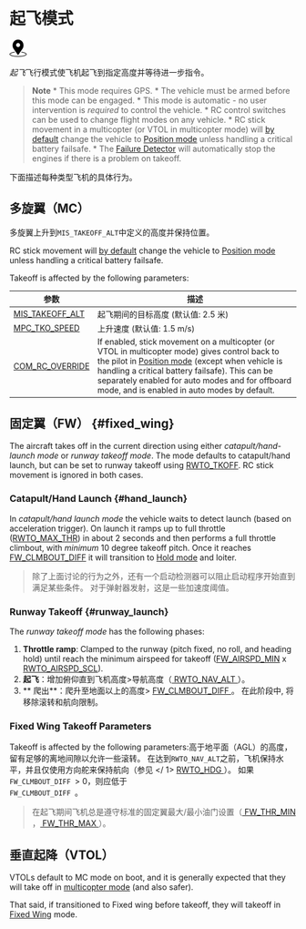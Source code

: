 # 起飞模式

[<img src="../../assets/site/position_fixed.svg" title="需要定位修复（例如GPS）" width="30px" />](../getting_started/flight_modes.md#key_position_fixed)

*起飞*飞行模式使飞机起飞到指定高度并等待进一步指令。

> **Note** * This mode requires GPS. * The vehicle must be armed before this mode can be engaged. * This mode is automatic - no user intervention is *required* to control the vehicle. * RC control switches can be used to change flight modes on any vehicle. * RC stick movement in a multicopter (or VTOL in multicopter mode) will [by default](#COM_RC_OVERRIDE) change the vehicle to [Position mode](../flight_modes/position_mc.md) unless handling a critical battery failsafe. * The [Failure Detector](../config/safety.md#failure_detector) will automatically stop the engines if there is a problem on takeoff.

下面描述每种类型飞机的具体行为。

## 多旋翼（MC）

多旋翼上升到` MIS_TAKEOFF_ALT `中定义的高度并保持位置。

RC stick movement will [by default](#COM_RC_OVERRIDE) change the vehicle to [Position mode](../flight_modes/position_mc.md) unless handling a critical battery failsafe.

Takeoff is affected by the following parameters:

| 参数                                                                                                      | 描述                                                                                                                                                                                                                                                                                                                                        |
| ------------------------------------------------------------------------------------------------------- | ----------------------------------------------------------------------------------------------------------------------------------------------------------------------------------------------------------------------------------------------------------------------------------------------------------------------------------------- |
| <span id="MIS_TAKEOFF_ALT"></span>[MIS_TAKEOFF_ALT](../advanced_config/parameter_reference.md#MIS_TAKEOFF_ALT) | 起飞期间的目标高度 (默认值: 2.5 米)                                                                                                                                                                                                                                                                                                                    |
| <span id="MPC_TKO_SPEED"></span>[MPC_TKO_SPEED](../advanced_config/parameter_reference.md#MPC_TKO_SPEED)     | 上升速度 (默认值: 1.5 m/s)                                                                                                                                                                                                                                                                                                                       |
| <span id="COM_RC_OVERRIDE"></span>[COM_RC_OVERRIDE](../advanced_config/parameter_reference.md#COM_RC_OVERRIDE) | If enabled, stick movement on a multicopter (or VTOL in multicopter mode) gives control back to the pilot in [Position mode](../flight_modes/position_mc.md) (except when vehicle is handling a critical battery failsafe). This can be separately enabled for auto modes and for offboard mode, and is enabled in auto modes by default. |

## 固定翼（FW） {#fixed_wing}

The aircraft takes off in the current direction using either *catapult/hand-launch mode* or *runway takeoff mode*. The mode defaults to catapult/hand launch, but can be set to runway takeoff using [RWTO_TKOFF](#RWTO_TKOFF). RC stick movement is ignored in both cases.

### Catapult/Hand Launch {#hand_launch}

In *catapult/hand launch mode* the vehicle waits to detect launch (based on acceleration trigger). On launch it ramps up to full throttle ([RWTO_MAX_THR](#RWTO_MAX_THR)) in about 2 seconds and then performs a full throttle climbout, with *minimum* 10 degree takeoff pitch. Once it reaches [FW_CLMBOUT_DIFF](#FW_CLMBOUT_DIFF) it will transition to [Hold mode](../flight_modes/hold.md) and loiter.

> 除了上面讨论的行为之外，还有一个启动检测器可以阻止启动程序开始直到满足某些条件。 对于弹射器发射，这是一些加速度阈值。

### Runway Takeoff {#runway_launch}

The *runway takeoff mode* has the following phases:

1. **Throttle ramp**: Clamped to the runway (pitch fixed, no roll, and heading hold) until reach the minimum airspeed for takeoff ([FW_AIRSPD_MIN](#FW_AIRSPD_MIN) x [RWTO_AIRSPD_SCL](#RWTO_AIRSPD_SCL)).
2. **起飞**：增加俯仰直到飞机高度>导航高度（[ RWTO_NAV_ALT ](#RWTO_NAV_ALT)）。
3. ** 爬出**：爬升至地面以上的高度> [ FW_CLMBOUT_DIFF ](#FW_CLMBOUT_DIFF)。 在此阶段中, 将移除滚转和航向限制。

### Fixed Wing Takeoff Parameters

Takeoff is affected by the following parameters:高于地平面（AGL）的高度，留有足够的离地间隙以允许一些滚转。 在达到` RWTO_NAV_ALT `之前，飞机保持水平，并且仅使用方向舵来保持航向（参见<span id="RWTO_HDG"> </ 1> <a href="../advanced_config/parameter_reference.md#RWTO_HDG"> RWTO_HDG </a>）。 如果<code> FW_CLMBOUT_DIFF </code>> 0，则应低于<code> FW_CLMBOUT_DIFF </code>。</td> </tr> </tbody> </table> 

<blockquote>
  <p>
    在起飞期间飞机总是遵守标准的固定翼最大/最小油门设置（<a href="../advanced_config/parameter_reference.md#FW_THR_MIN"> FW_THR_MIN </a>，<a href="../advanced_config/parameter_reference.md#FW_THR_MAX"> FW_THR_MAX </a>）。
  </p>
</blockquote>

<h2>
  垂直起降（VTOL）
</h2>

<p>
  VTOLs default to MC mode on boot, and it is generally expected that they will take off in <a href="#multi-copter-mc">multicopter mode</a> (and also safer).
</p>

<p>
  That said, if transitioned to Fixed wing before takeoff, they will takeoff in <a href="#fixed_wing">Fixed Wing</a> mode.
</p>

<!-- this maps to AUTO_TAKEOFF in dev -->